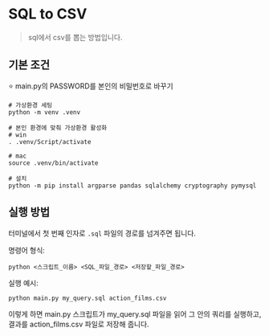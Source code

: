 # SQL to CSV
> sql에서 csv를 뽑는 방법입니다.

## 기본 조건
⭐️ main.py의 PASSWORD를 본인의 비밀번호로 바꾸기

```
# 가상환경 세팅
python -m venv .venv

# 본인 환경에 맞춰 가상환경 활성화
# win
. .venv/Script/activate

# mac
source .venv/bin/activate

# 설치
python -m pip install argparse pandas sqlalchemy cryptography pymysql
```

## 실행 방법
터미널에서 첫 번째 인자로 `.sql` 파일의 경로를 넘겨주면 됩니다.

명령어 형식:
```
python <스크립트_이름> <SQL_파일_경로> <저장할_파일_경로>
```

실행 예시:
```bash
python main.py my_query.sql action_films.csv
```

이렇게 하면 main.py 스크립트가 my_query.sql 파일을 읽어 그 안의 쿼리를 실행하고, 결과를 action_films.csv 파일로 저장해 줍니다.







